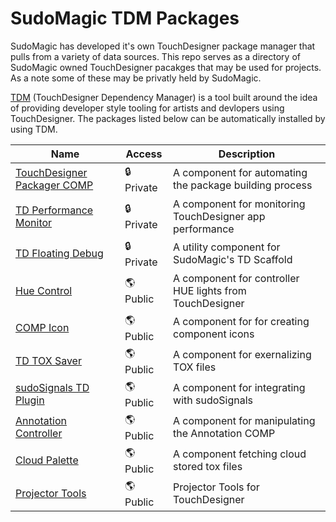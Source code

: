 # SudoMagic TDM Packages
SudoMagic has developed it's own TouchDesigner package manager that pulls from a variety of data sources. This repo serves as a directory of SudoMagic owned TouchDesigner pacakges that may be used for projects. As a note some of these may be privatly held by SudoMagic.

[TDM](https://github.com/SudoMagicCode/TouchDesigner-Dependency-Manager) (TouchDesigner Dependency Manager) is a tool built around the idea of providing developer style tooling for artists and devlopers using TouchDesigner. The packages listed below can be automatically installed by using TDM.

Name | Access | Description |
--- | --- | --- |
[TouchDesigner Packager COMP](https://github.com/SudoMagicCode/td-packager-comp) | 🔒 Private | A component for automating the package building process
[TD Performance Monitor](https://github.com/SudoMagicCode/td-performance-monitor) | 🔒 Private | A component for monitoring TouchDesigner app performance
[TD Floating Debug](https://github.com/SudoMagicCode/td-floating-debug) | 🔒 Private | A utility component for SudoMagic's TD Scaffold
[Hue Control](https://github.com/SudoMagicCode/td-hueControl) | 🌎 Public | A component for controller HUE lights from TouchDesigner
[COMP Icon](https://github.com/SudoMagicCode/td-comp-icon) | 🌎 Public | A component for for creating component icons
[TD TOX Saver](https://github.com/SudoMagicCode/TD-TOX-Saver) | 🌎 Public | A component for exernalizing TOX files
[sudoSignals TD Plugin](https://github.com/SudoMagicCode/sudoSignals_td_plugin) | 🌎 Public | A component for integrating with sudoSignals
[Annotation Controller](https://github.com/SudoMagicCode/td-annotation-controller) | 🌎 Public | A component for manipulating the Annotation COMP
[Cloud Palette](https://github.com/SudoMagicCode/cloudPalette) | 🌎 Public | A component fetching cloud stored tox files
[Projector Tools](https://github.com/SudoMagicCode/td-projector-tools) | 🌎 Public | Projector Tools for TouchDesigner
